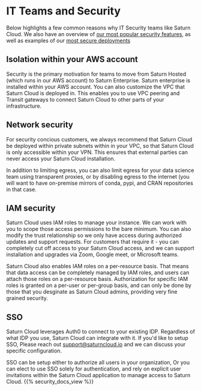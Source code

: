 # IT Teams and Security

Below highlights a few common reasons why IT Security teams like Saturn Cloud. We also have an overview of [our most popular security features](/docs), as well as examples of our [most secure deployments](/docs)

## Isolation within your AWS account

Security is the primary motivation for teams to move from Saturn Hosted (which runs in our AWS account) to Saturn Enterprise. Saturn enterprise is installed within your AWS account. You can also customize the VPC that Saturn Cloud is deployed in. This enables you to use VPC peering and Transit gateways to connect Saturn Cloud to other parts of your infrastructure.

## Network security

For security concious customers, we always recommend that Saturn Cloud be deployed within private subnets within in your VPC, so that Saturn Cloud is only accessible within your VPN. This ensures that external parties can never access your Saturn Cloud installation.

In addition to limiting egress, you can also limit egress for your data science team using transparent proxies, or by disabling egress to the internet (you will want to have on-premise mirrors of conda, pypi, and CRAN repositories in that case.

## IAM security

Saturn Cloud uses IAM roles to manage your instance. We can work with you to scope those access permissions to the bare minimum. You can also modify the trust relationship so we only have access during authorized updates and support requests. For customers that require it - you can completely cut off access to your Saturn Cloud access, and we can support installation and upgrades via Zoom, Google meet, or Microsoft teams.

Saturn Cloud also enables IAM roles on a per-resource basis. That means that data access can be completely managed by IAM roles, and users can attach those roles on a per-resource basis. Authorization for specific IAM roles is granted on a per-user or per-group basis, and can only be done by those that you desginate as Saturn Cloud admins, providing very fine grained security.

## SSO

Saturn Cloud leverages Auth0 to connect to your existing IDP. Regardless of what IDP you use, Saturn Cloud can integrate with it. If you'd like to setup SSO, Please reach out support@saturncloud.io and we can discuss your specific configuration.

SSO can be setup either to authorize all users in your organization, Or you can elect to use SSO solely for authentication, and rely on explicit user invitations within the Saturn Cloud application to manage access to Saturn Cloud.
{{% security_docs_view %}}
